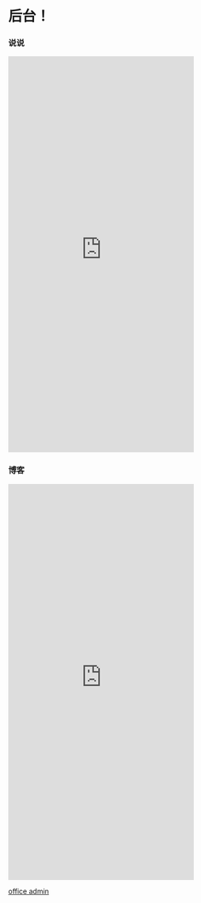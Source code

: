 # 后台！  

### 说说  

<iframe frameborder="no" border="0" marginwidth="0" marginheight="0" width=375 height=800 src="https://fmkli.giki.app/sign"></iframe>



### 博客   

<iframe frameborder="no" border="0" marginwidth="0" marginheight="0" width=375 height=800 src="https://editor.stastic.net/admin.html?path=blog/master&referrer=https://fmkli.js.org/blog/admin/"></iframe>  


<br>  


[office admin](//admin.microsoft.com)
